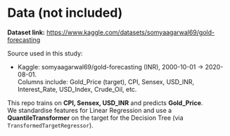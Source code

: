 
# Data (not included)

**Dataset link:** https://www.kaggle.com/datasets/somyaagarwal69/gold-forecasting

Source used in this study:
- Kaggle: somyaagarwal69/gold-forecasting (INR), 2000-10-01 → 2020-08-01.  
  Columns include: Gold_Price (target), CPI, Sensex, USD_INR, Interest_Rate, USD_Index, Crude_Oil, etc.

This repo trains on **CPI, Sensex, USD_INR** and predicts **Gold_Price**.  
We standardise features for Linear Regression and use a **QuantileTransformer** on the target for the Decision Tree (via `TransformedTargetRegressor`).
